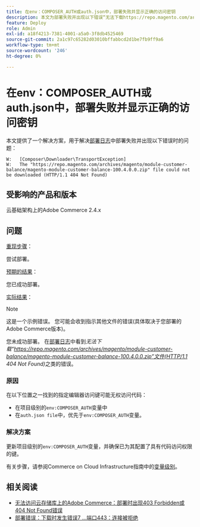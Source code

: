 ```yaml
---
title: 在env：COMPOSER_AUTH或auth.json中，部署失败并显示正确的访问密钥
description: 本文为部署失败并出现以下错误“无法下载https://repo.magento.com/archives/magento/module-customer-balance/magento-module-customer-balance-100.4.0.0.zip文件(HTTP/1.1 404 Not Found)”的问题提供了解决方案。
feature: Deploy
role: Admin
exl-id: a18f4213-7381-4001-a5a0-3f8db4525469
source-git-commit: 2a1c97c65282d03010bffabbcd2d1be7fb9ff9a6
workflow-type: tm+mt
source-wordcount: '246'
ht-degree: 0%

---
```


# 在env：COMPOSER_AUTH或auth.json中，部署失败并显示正确的访问密钥

本文提供了一个解决方案，用于解决[部署日志](https://experienceleague.adobe.com/en/docs/commerce-cloud-service/user-guide/develop/test/log-locations#deploy-log)中部署失败并出现以下错误时的问题：

```
W:   [Composer\Downloader\TransportException]
W:   The "https://repo.magento.com/archives/magento/module-customer-balance/magento-module-customer-balance-100.4.0.0.zip" file could not be downloaded (HTTP/1.1 404 Not Found)
```

## 受影响的产品和版本

云基础架构上的Adobe Commerce 2.4.x

## 问题

<u>重现步骤</u>：

尝试部署。

<u>预期的结果</u>：

您已成功部署。

<u>实际结果</u>：

>[!NOTE]
>
>这是一个示例错误。 您可能会收到指示其他文件的错误(具体取决于您部署的Adobe Commerce版本)。

您未成功部署。 在[部署日志](https://experienceleague.adobe.com/en/docs/commerce-cloud-service/user-guide/develop/test/log-locations#deploy-log)中看到&#x200B;*无法下载“https://repo.magento.com/archives/magento/module-customer-balance/magento-module-customer-balance-100.4.0.0.zip”文件(HTTP/1.1 404 Not Found)*&#x200B;之类的错误。

### 原因

在以下位置之一找到的指定编辑器访问键可能无权访问代码：

* 在项目级别的`env:COMPOSER_AUTH`变量中
* 在`auth.json file`中，优先于`env:COMPOSER_AUTH`变量。

### 解决方案

更新项目级别的`env:COMPOSER_AUTH`变量，并确保已为其配置了具有代码访问权限的键。

有关步骤，请参阅Commerce on Cloud Infrastructure指南中的[变量级别](https://experienceleague.adobe.com/en/docs/commerce-cloud-service/user-guide/configure/env/variable-levels)。

## 相关阅读

* [无法访问云存储库上的Adobe Commerce：部署时出现403 Forbidden或404 Not Found错误](/docs/commerce-knowledge-base/kb/troubleshooting/deployment/magento-commerce-cloud-repo-could-not-be-accessed-403-forbidden-or-404-not-found-error-when-deploying.html)
* [部署错误：下载时发生错误7 ...端口443：连接被拒绝](/help/troubleshooting/deployment/deployment-error-downloading-connection-refused-adobe-commerce.md)
